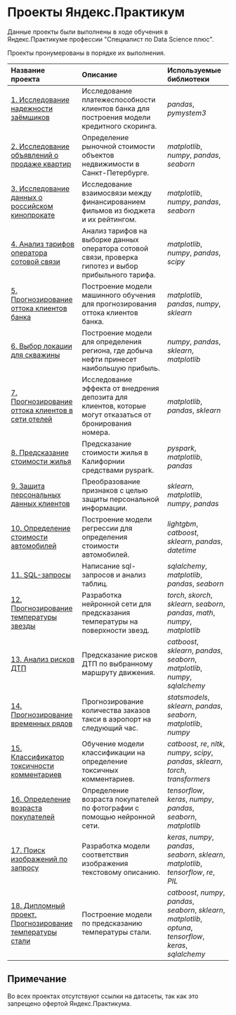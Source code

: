 # Проекты Яндекс.Практикум

Данные проекты были выполнены в ходе обучения в Яндекс.Практикуме профессии "Специалист по Data Science плюс".

Проекты пронумерованы в порядке их выполнения.

| Название проекта | Описание | Используемые библиотеки | 
| :---------------------- | :---------------------- | :---------------------- |
| [1. Исследование надежности заёмщиков](credit_scoring) | Исследование платежеспособности клиентов банка для построения модели кредитного скоринга. | *pandas*, *pymystem3* |
| [2. Исследование объявлений о продаже квартир](apartment_price) | Определение рыночной стоимости объектов недвижимости в Санкт-Петербурге. | *matplotlib*, *numpy*, *pandas*, *seaborn* |
| [3. Исследование данных о российском кинопрокате](movies_research) | Исследование взаимосвязи между финансированием фильмов из бюджета и их рейтингом. | *matplotlib*, *numpy*, *pandas*, *seaborn* |
| [4. Анализ тарифов оператора сотовой связи](tariff_analysis) | Анализ тарифов на выборке данных оператора сотовой связи, проверка гипотез и выбор прибыльного тарифа. | *matplotlib*, *numpy*, *pandas*, *scipy* |
| [5. Прогнозирование оттока клиентов банка](05.bank_customers_exodus) | Построение модели машинного обучения для прогнозирования оттока клиентов банка. | *matplotlib*, *pandas*, *numpy*, *sklearn* |
| [6. Выбор локации для скважины](06.oil_well_location) | Построение модели для определения региона, где добыча нефти принесет наибольшую прибыль. | *numpy*, *pandas*, *sklearn*, *matplotlib* |
| [7. Прогнозирование оттока клиентов в сети отелей](07.outflow_forecasting) | Исследование эффекта от внедрения депозита для клиентов, которые могут отказаться от бронирования номера. | *matplotlib*, *pandas*, *sklearn* |
| [8. Предсказание стоимости жилья](08.prediction_cost_housing) | Предсказание стоимости жилья в Калифорнии средствами pyspark. | *pyspark*, *matplotlib*, *pandas* |
| [9. Защита персональных данных клиентов](09.personal_data_protection) | Преобразование признаков с целью защиты персональной информации. | *sklearn*, *matplotlib*, *numpy*, *pandas* |
| [10. Определение стоимости автомобилей](10.car_price) | Построение модели регрессии для определения стоимости автомобилей. | *lightgbm*, *catboost*, *sklearn*, *pandas*, *datetime* |
| [11. SQL-запросы](11.sql_queries) | Написание sql-запросов и анализ таблиц. | *sqlalchemy*, *matplotlib*, *pandas*, *seaborn* |
| [12. Прогнозирование температуры звезды](12.prediction_stars_temperature) | Разработка нейронной сети для предсказания температуры на поверхности звезд.| *torch*, *skorch*, *sklearn*, *seaborn*, *pandas*, *math*, *numpy*, *matplotlib* |
| [13. Анализ рисков ДТП](13.accident_risk_analysis) | Предсказание рисков ДТП по выбранному маршруту движения. | *catboost*, *sklearn*, *pandas*, *seaborn*, *matplotlib*, *numpy*, *sqlalchemy* |
| [14. Прогнозирование временных рядов](14.time_series_analysis) | Прогнозирование количества заказов такси в аэропорт на следующий час. |  *statsmodels*, *sklearn*, *pandas*, *seaborn*, *matplotlib*, *numpy* |
| [15. Классификатор токсичности комментариев](15.toxic_comments) | Обучение модели классификации на определение токсичных комментариев. | *catboost*, *re*, *nltk*, *numpy*, *scipy*, *pandas*, *sklearn*, *torch*, *transformers* |
| [16. Определение возраста покупателей](16.determination_age) | Определение возраста покупателей по фотографии с помощью нейронной сети. | *tensorflow*, *keras*, *numpy*, *pandas*, *seaborn*, *matplotlib* |
| [17. Поиск изображений по запросу](17.search_image) | Разработка модели соответствия изображения текстовому описанию. | *keras*, *numpy*, *pandas*, *seaborn*, *sklearn*, *matplotlib*, *tensorflow*, *re*, *PIL* |
| [18. Дипломный проект. Прогнозирование температуры стали](18.diploma_prediction_steel_temperature) | Построение модели по предсказанию температуры стали. | *сatboost*, *numpy*, *pandas*, *seaborn*, *sklearn*, *matplotlib*, *optuna*, *tensorflow*, *keras*, *sqlalchemy*|

## Примечание

Во всех проектах отсутствуют ссылки на датасеты, так как это запрещено офертой Яндекс.Практикума.
